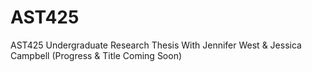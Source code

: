 # AST425
AST425 Undergraduate Research Thesis With Jennifer West &amp; Jessica Campbell (Progress & Title Coming Soon)
